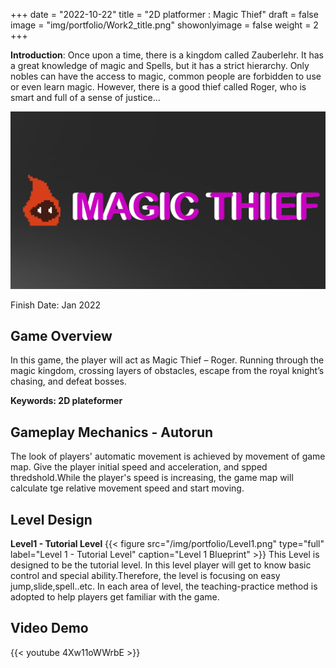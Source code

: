 +++
date = "2022-10-22"
title = "2D platformer : Magic Thief"
draft = false
image = "img/portfolio/Work2_title.png"
showonlyimage = false
weight = 2
+++

**Introduction**: Once upon a time, there is a kingdom called Zauberlehr. It has a great knowledge of magic and Spells, but it has a strict hierarchy. Only nobles can have the access to magic, common people are forbidden to use or even learn magic. However, there is a good thief called Roger, who is smart and full of a sense of justice...


<!--more-->
![gamelogo][1]

Finish Date: Jan 2022
## Game Overview

In this game, the player will act as Magic Thief – Roger. Running through the magic kingdom, crossing layers of obstacles, escape from the royal knight’s chasing, and defeat bosses.

**Keywords: 2D plateformer**
## Gameplay Mechanics - Autorun
The look of players' automatic movement is achieved by movement of game map. Give the player initial speed and acceleration, and spped thredshold.While the player's speed is increasing, the game map will calculate tge relative movement speed and start moving.

## Level Design
**Level1 - Tutorial Level**
{{< figure
  src="/img/portfolio/Level1.png"
  type="full"
  label="Level 1 - Tutorial Level"
  caption="Level 1 Blueprint" >}}
  This Level is designed to be the tutorial level. In this level player will get to know basic control and special ability.Therefore, the level is focusing on easy jump,slide,spell..etc. In each area of level, the teaching-practice method is adopted to help players get familiar with the game.

## Video Demo
{{< youtube 4Xw11oWWrbE >}}


[1]:/img/portfolio/Work2_title.png